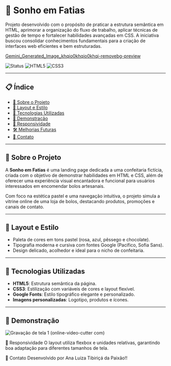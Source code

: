# 🍰 Sonho em Fatias


Projeto desenvolvido com o propósito de praticar a estrutura semântica em HTML, aprimorar a organização do fluxo de trabalho, aplicar técnicas de gestão de tempo e fortalecer habilidades avançadas em CSS. A iniciativa buscou consolidar conhecimentos fundamentais para a criação de interfaces web eficientes e bem estruturadas.

[Gemini_Generated_Image_khqio0khqio0khqi-removebg-preview](https://github.com/user-attachments/assets/72b2a37e-ca8f-47ef-87dd-16dc5e7b09fb)

![Status](https://img.shields.io/badge/Status-Em%20desenvolvimento-yellow)
![HTML5](https://img.shields.io/badge/HTML-5-orange?logo=html5)
![CSS3](https://img.shields.io/badge/CSS-3-blue?logo=css3)

---

## 📋 Índice

- [🧁 Sobre o Projeto](#🧁-sobre-o-projeto)
- [🎨 Layout e Estilo](#🎨-layout-e-estilo)
- [🚀 Tecnologias Utilizadas](#🚀-tecnologias-utilizadas)
- [📸 Demonstração](#📸-demonstração)
- [📱 Responsividade](#📱-responsividade)
- [🛠️ Melhorias Futuras](#🛠️-melhorias-futuras)
- [📩 Contato](#📩-contato)

---

## 🧁 Sobre o Projeto

A **Sonho em Fatias** é uma landing page dedicada a uma confeitaria fictícia, criada com o objetivo de demonstrar habilidades em HTML e CSS, além de oferecer uma experiência visual encantadora e funcional para usuários interessados em encomendar bolos artesanais.

Com foco na estética pastel e uma navegação intuitiva, o projeto simula a vitrine online de uma loja de bolos, destacando produtos, promoções e canais de contato.

---

## 🎨 Layout e Estilo

- Paleta de cores em tons pastel (rosa, azul, pêssego e chocolate).
- Tipografia moderna e cursiva com fontes Google (Pacifico, Sofia Sans).
- Design delicado, acolhedor e ideal para o nicho de confeitaria.

---

## 🚀 Tecnologias Utilizadas

- **HTML5**: Estrutura semântica da página.
- **CSS3**: Estilização com variáveis de cores e layout flexível.
- **Google Fonts**: Estilo tipográfico elegante e personalizado.
- **Imagens personalizadas**: Logotipo, produtos e ícones.

---

## 📸 Demonstração

![Gravação de tela 1 (online-video-cutter com)](https://github.com/user-attachments/assets/e7a8f5a2-738f-438f-890c-f0aaf750d34a)

📱 Responsividade
O layout utiliza flexbox e unidades relativas, garantindo boa adaptação para diferentes tamanhos de tela.

📩 Contato
Desenvolvido por Ana Luiza Tibiriçá da Paixão!!

